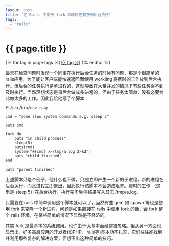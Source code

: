 ```yaml
---
layout: post
title: "在 Rails 中使用 fork 将耗时任务放到后台执行"
tags:
  - "rails"
---
```


# {{ page.title }}

<div class="tags">
{% for tag in page.tags %}[<a class="tag" href="/tags.html#{{ tag }}">{{ tag }}</a>] {% endfor %}
</div>


最天在检查问题时发现一个同事在执行后台任务的时候有问题，那是个很简单的rails应用，为了能让客户端能快速返回而使用  workling 将费时的工作放到后台执行。但后台的任务执行是单进程的，这就导致在大量并发的情况下有些任务得不到及时执行。当然理想状态是将后台做成多进程的，但由于任务太简单，没有必要为此做太多的工作。因此我给他写了个脚本：

    #!/usr/bin/env ruby

    cmd = "some slow system commands e.g. sleep 5"

    puts cmd

    fork do
        puts "in child process"
        sleep(5)
        puts(cmd)
        system("#{cmd} >>/tmp/a.log 2>&1")
        puts "child finished"
    end

    puts "parent finished"

上述脚本只是个例子，他什么也不做，只是立即产生一个新的子进程，新的进程在后台运行，而父进程立即退出，因此执行该脚本不会造成阻塞。费时的工作 （这里是 sleep 5）在后台执行，执行完毕后将结果写入日志 /tmp/a.log。

只需要在 rails 中简单调用这个脚本就可以了，当然有些 gem 如  spawn  等也是使用  fork 来克隆一个新进程，问题是如果直接在 rails  中调用 fork 的话，会 fork 整个 rails 环境，在某些简单的情况下显然是不经济的。

其实 fork 是最基本的系统调用。也许由于太基本而经常被忽略。但从另一方面也显示出，好多高层应用的开发者(如PHP，rails等)基本功不扎实，它们往往能找到并利用那些复杂的解决方案，但想不出这种简单的技巧。

